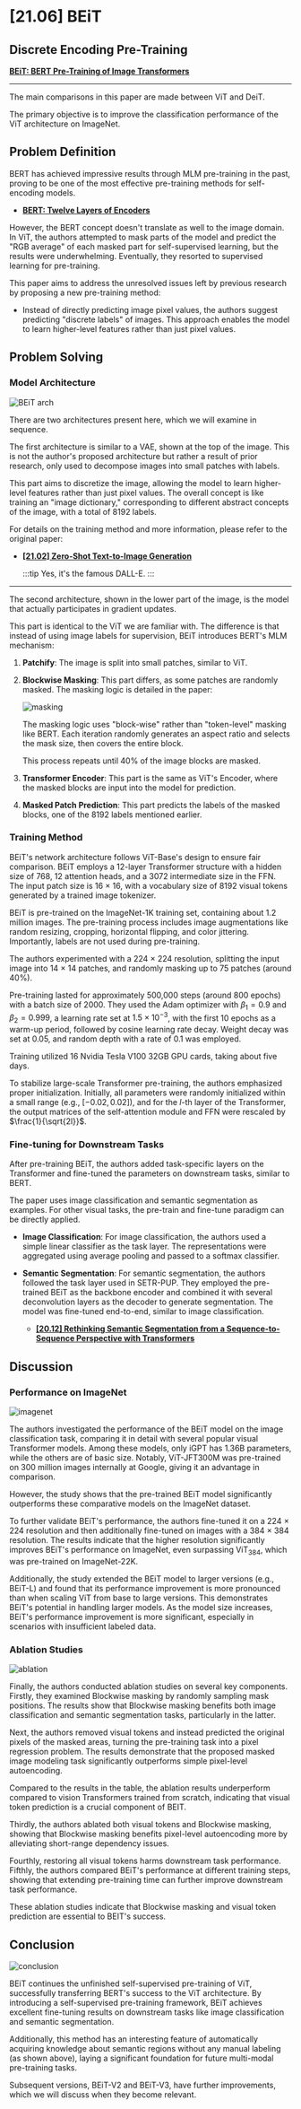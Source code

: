 # [21.06] BEiT

## Discrete Encoding Pre-Training

[**BEiT: BERT Pre-Training of Image Transformers**](https://arxiv.org/abs/2106.08254)

---

The main comparisons in this paper are made between ViT and DeiT.

The primary objective is to improve the classification performance of the ViT architecture on ImageNet.

## Problem Definition

BERT has achieved impressive results through MLM pre-training in the past, proving to be one of the most effective pre-training methods for self-encoding models.

- [**BERT: Twelve Layers of Encoders**](../../transformers/1810-bert/index.md)

However, the BERT concept doesn't translate as well to the image domain. In ViT, the authors attempted to mask parts of the model and predict the "RGB average" of each masked part for self-supervised learning, but the results were underwhelming. Eventually, they resorted to supervised learning for pre-training.

This paper aims to address the unresolved issues left by previous research by proposing a new pre-training method:

- Instead of directly predicting image pixel values, the authors suggest predicting "discrete labels" of images. This approach enables the model to learn higher-level features rather than just pixel values.

## Problem Solving

### Model Architecture

![BEiT arch](./img/img1.jpg)

There are two architectures present here, which we will examine in sequence.

The first architecture is similar to a VAE, shown at the top of the image. This is not the author's proposed architecture but rather a result of prior research, only used to decompose images into small patches with labels.

This part aims to discretize the image, allowing the model to learn higher-level features rather than just pixel values. The overall concept is like training an "image dictionary," corresponding to different abstract concepts of the image, with a total of 8192 labels.

For details on the training method and more information, please refer to the original paper:

- [**[21.02] Zero-Shot Text-to-Image Generation**](https://arxiv.org/abs/2102.12092)

  :::tip
  Yes, it's the famous DALL-E.
  :::

---

The second architecture, shown in the lower part of the image, is the model that actually participates in gradient updates.

This part is identical to the ViT we are familiar with. The difference is that instead of using image labels for supervision, BEiT introduces BERT's MLM mechanism:

1. **Patchify**: The image is split into small patches, similar to ViT.
2. **Blockwise Masking**: This part differs, as some patches are randomly masked. The masking logic is detailed in the paper:

   ![masking](./img/img2.jpg)

   The masking logic uses "block-wise" rather than "token-level" masking like BERT. Each iteration randomly generates an aspect ratio and selects the mask size, then covers the entire block.

   This process repeats until 40% of the image blocks are masked.

3. **Transformer Encoder**: This part is the same as ViT's Encoder, where the masked blocks are input into the model for prediction.
4. **Masked Patch Prediction**: This part predicts the labels of the masked blocks, one of the 8192 labels mentioned earlier.

### Training Method

BEiT's network architecture follows ViT-Base's design to ensure fair comparison. BEiT employs a 12-layer Transformer structure with a hidden size of 768, 12 attention heads, and a 3072 intermediate size in the FFN. The input patch size is 16 × 16, with a vocabulary size of 8192 visual tokens generated by a trained image tokenizer.

BEiT is pre-trained on the ImageNet-1K training set, containing about 1.2 million images. The pre-training process includes image augmentations like random resizing, cropping, horizontal flipping, and color jittering. Importantly, labels are not used during pre-training.

The authors experimented with a 224 × 224 resolution, splitting the input image into 14 × 14 patches, and randomly masking up to 75 patches (around 40%).

Pre-training lasted for approximately 500,000 steps (around 800 epochs) with a batch size of 2000. They used the Adam optimizer with $\beta_1 = 0.9$ and $\beta_2 = 0.999$, a learning rate set at $1.5 \times 10^{-3}$, with the first 10 epochs as a warm-up period, followed by cosine learning rate decay. Weight decay was set at 0.05, and random depth with a rate of 0.1 was employed.

Training utilized 16 Nvidia Tesla V100 32GB GPU cards, taking about five days.

To stabilize large-scale Transformer pre-training, the authors emphasized proper initialization. Initially, all parameters were randomly initialized within a small range (e.g., $[-0.02, 0.02]$), and for the $l$-th layer of the Transformer, the output matrices of the self-attention module and FFN were rescaled by $\frac{1}{\sqrt{2l}}$.

### Fine-tuning for Downstream Tasks

After pre-training BEiT, the authors added task-specific layers on the Transformer and fine-tuned the parameters on downstream tasks, similar to BERT.

The paper uses image classification and semantic segmentation as examples. For other visual tasks, the pre-train and fine-tune paradigm can be directly applied.

- **Image Classification**: For image classification, the authors used a simple linear classifier as the task layer. The representations were aggregated using average pooling and passed to a softmax classifier.
- **Semantic Segmentation**: For semantic segmentation, the authors followed the task layer used in SETR-PUP. They employed the pre-trained BEiT as the backbone encoder and combined it with several deconvolution layers as the decoder to generate segmentation. The model was fine-tuned end-to-end, similar to image classification.

  - [**[20.12] Rethinking Semantic Segmentation from a Sequence-to-Sequence Perspective with Transformers**](https://arxiv.org/abs/2012.15840)

## Discussion

### Performance on ImageNet

![imagenet](./img/img3.jpg)

The authors investigated the performance of the BEiT model on the image classification task, comparing it in detail with several popular visual Transformer models. Among these models, only iGPT has 1.36B parameters, while the others are of basic size. Notably, ViT-JFT300M was pre-trained on 300 million images internally at Google, giving it an advantage in comparison.

However, the study shows that the pre-trained BEiT model significantly outperforms these comparative models on the ImageNet dataset.

To further validate BEiT's performance, the authors fine-tuned it on a 224 × 224 resolution and then additionally fine-tuned on images with a 384 × 384 resolution. The results indicate that the higher resolution significantly improves BEiT's performance on ImageNet, even surpassing $\text{ViT}_{384}$, which was pre-trained on ImageNet-22K.

Additionally, the study extended the BEiT model to larger versions (e.g., BEiT-L) and found that its performance improvement is more pronounced than when scaling ViT from base to large versions. This demonstrates BEiT's potential in handling larger models. As the model size increases, BEiT's performance improvement is more significant, especially in scenarios with insufficient labeled data.

### Ablation Studies

![ablation](./img/img4.jpg)

Finally, the authors conducted ablation studies on several key components. Firstly, they examined Blockwise masking by randomly sampling mask positions. The results show that Blockwise masking benefits both image classification and semantic segmentation tasks, particularly in the latter.

Next, the authors removed visual tokens and instead predicted the original pixels of the masked areas, turning the pre-training task into a pixel regression problem. The results demonstrate that the proposed masked image modeling task significantly outperforms simple pixel-level autoencoding.

Compared to the results in the table, the ablation results underperform compared to vision Transformers trained from scratch, indicating that visual token prediction is a crucial component of BEIT.

Thirdly, the authors ablated both visual tokens and Blockwise masking, showing that Blockwise masking benefits pixel-level autoencoding more by alleviating short-range dependency issues.

Fourthly, restoring all visual tokens harms downstream task performance. Fifthly, the authors compared BEiT's performance at different training steps, showing that extending pre-training time can further improve downstream task performance.

These ablation studies indicate that Blockwise masking and visual token prediction are essential to BEIT's success.

## Conclusion

![conclusion](./img/img5.jpg)

BEiT continues the unfinished self-supervised pre-training of ViT, successfully transferring BERT's success to the ViT architecture. By introducing a self-supervised pre-training framework, BEiT achieves excellent fine-tuning results on downstream tasks like image classification and semantic segmentation.

Additionally, this method has an interesting feature of automatically acquiring knowledge about semantic regions without any manual labeling (as shown above), laying a significant foundation for future multi-modal pre-training tasks.

Subsequent versions, BEiT-V2 and BEiT-V3, have further improvements, which we will discuss when they become relevant.
